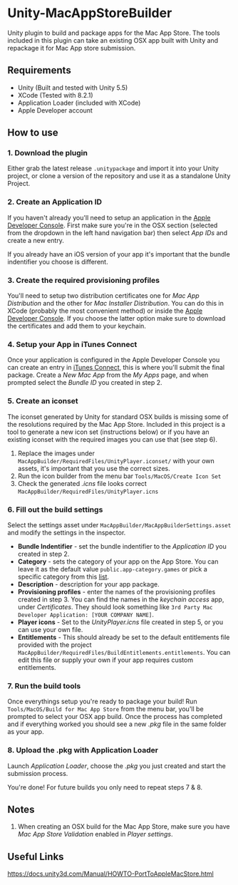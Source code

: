 # Unity-MacAppStoreBuilder
Unity plugin to build and package apps for the Mac App Store. The tools included in this plugin can take an existing OSX app built with Unity and repackage it for Mac App store submission.

## Requirements
* Unity (Built and tested with Unity 5.5)
* XCode (Tested with 8.2.1)
* Application Loader (included with XCode)
* Apple Developer account

## How to use
### 1. Download the plugin
Either grab the latest release `.unitypackage` and import it into your Unity project, or clone a version of the repository and use it as a standalone Unity Project.
### 2. Create an Application ID
If you haven't already you'll need to setup an application in the [Apple Developer Console](https://developer.apple.com/account/mac/identifier/bundle). First make sure you're in the OSX section (selected from the dropdown in the left hand navigation bar) then select *App IDs* and create a new entry. 

If you already have an iOS version of your app it's important that the bundle indentifier you choose is different. 
### 3. Create the required provisioning profiles
You'll need to setup two distribution certificates one for *Mac App Distribution* and the other for *Mac Installer Distribution*. You can do this in XCode (probably the most convenient method) or inside the [Apple Developer Console](https://developer.apple.com/account/mac/certificate/distribution). If you choose the latter option make sure to download the certificates and add them to your keychain.
### 4. Setup your App in iTunes Connect
Once your application is configured in the Apple Developer Console you can create an entry in [iTunes Connect](https://itunesconnect.apple.com/), this is where you'll submit the final package. Create a *New Mac App* from the *My Apps* page, and when prompted select the *Bundle ID* you created in step 2.
### 5. Create an iconset
The iconset generated by Unity for standard OSX builds is missing some of the resolutions required by the Mac App Store. Included in this project is a tool to generate a new icon set (instructions below) or if you have an existing iconset with the required images you can use that (see step 6).
1. Replace the images under `MacAppBuilder/RequiredFiles/UnityPlayer.iconset/` with your own assets, it's important that you use the correct sizes.
2. Run the icon builder from the menu bar `Tools/MacOS/Create Icon Set`
3. Check the generated *.icns* file looks correct `MacAppBuilder/RequiredFiles/UnityPlayer.icns`
### 6. Fill out the build settings
Select the settings asset under `MacAppBuilder/MacAppBuilderSettings.asset` and modify the settings in the inspector.
* **Bundle Indentifier** - set the bundle indentifier to the *Application ID* you created in step 2.
* **Category** - sets the category of your app on the App Store. You can leave it as the default value `public.app-category.games` or pick a specific category from this [list](https://developer.apple.com/library/content/documentation/General/Reference/InfoPlistKeyReference/Articles/LaunchServicesKeys.html#//apple_ref/doc/uid/TP40009250-SW8).
* **Description** - description for your app package.
* **Provisioning profiles** - enter the names of the provisioning profiles created in step 3. You can find the names in the *keychain access* app, under *Certificates*. They should look something like `3rd Party Mac Developer Application: [YOUR COMPANY NAME]`.
* **Player icons** - Set to the *UnityPlayer.icns* file created in step 5, or you can use your own file.
* **Entitlements** - This should already be set to the default entitlements file provided with the project `MacAppBuilder/RequiredFiles/BuildEntitlements.entitlements`. You can edit this file or supply your own if your app requires custom entitlements.
### 7. Run the build tools
Once everythings setup you're ready to package your build! Run `Tools/MacOS/Build for Mac App Store` from the menu bar, you'll be prompted to select your OSX app build. 
Once the process has completed and if everything worked you should see a new *.pkg* file in the same folder as your app.
### 8. Upload the .pkg with Application Loader
Launch *Application Loader*, choose the *.pkg* you just created and start the submission process.

You're done! For future builds you only need to repeat steps 7 & 8.

## Notes
1. When creating an OSX build for the Mac App Store, make sure you have *Mac App Store Validation* enabled in *Player settings*.

## Useful Links
<https://docs.unity3d.com/Manual/HOWTO-PortToAppleMacStore.html>
